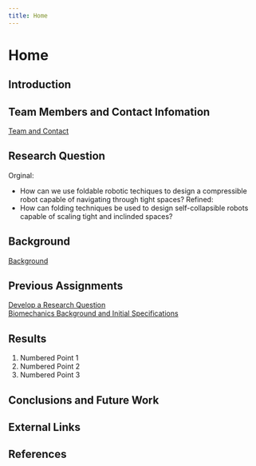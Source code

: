 ```yaml
---
title: Home
---
```


# Home

## Introduction

## Team Members and Contact Infomation

[Team and Contact](/teamcontact.md)

## Research Question
Orginal:
* How can we use foldable robotic techiques to design a compressible robot capable of navigating through tight spaces? 
Refined:
* How can folding techniques be used to design self-collapsible robots capable of scaling tight and inclinded spaces?

## Background
[Background](/background.md)

## Previous Assignments

[Develop a Research Question](develop-a-research-question.md)  
[Biomechanics Background and Initial Specifications](biomechanics-background-and-initial-specifications.md)

## Results

1. Numbered Point 1
1. Numbered Point 2
1. Numbered Point 3

## Conclusions and Future Work

## External Links

## References


